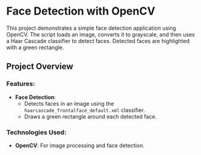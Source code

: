 # Face Detection with OpenCV

This project demonstrates a simple face detection application using OpenCV. The script loads an image, converts it to grayscale, and then uses a Haar Cascade classifier to detect faces. Detected faces are highlighted with a green rectangle.

## Project Overview

### Features:
- **Face Detection**:
  - Detects faces in an image using the `haarcascade_frontalface_default.xml` classifier.
  - Draws a green rectangle around each detected face.

### Technologies Used:
- **OpenCV**: For image processing and face detection.
